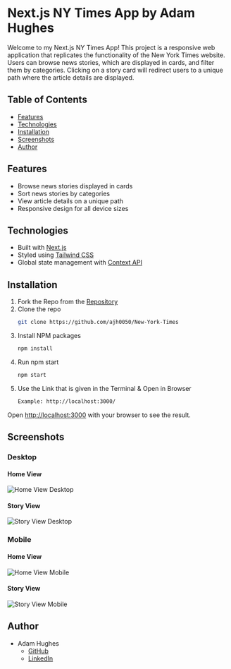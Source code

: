 # Next.js NY Times App by Adam Hughes

Welcome to my Next.js NY Times App! This project is a responsive web application that replicates the functionality of the New York Times website. Users can browse news stories, which are displayed in cards, and filter them by categories. Clicking on a story card will redirect users to a unique path where the article details are displayed.

## Table of Contents

- [Features](#features)
- [Technologies](#technologies)
- [Installation](#installation)
- [Screenshots](#screenshots)
- [Author](#author)

## Features

- Browse news stories displayed in cards
- Sort news stories by categories
- View article details on a unique path
- Responsive design for all device sizes

## Technologies

- Built with [Next.js](https://nextjs.org/)
- Styled using [Tailwind CSS](https://tailwindcss.com/)
- Global state management with [Context API](https://reactjs.org/docs/context.html)


## Installation

1. Fork the Repo from the [Repository](https://github.com/ajh0050/New-York-Times)
2. Clone the repo
   ```sh
   git clone https://github.com/ajh0050/New-York-Times
   ```
3. Install NPM packages
   ```sh
   npm install
   ```
4. Run npm start
   ```sh
   npm start
   ```
5. Use the Link that is given in the Terminal & Open in Browser
   ```sh
   Example: http://localhost:3000/
   ```

Open [http://localhost:3000](http://localhost:3000) with your browser to see the result.

## Screenshots

### Desktop

#### Home View
![Home View Desktop](https://user-images.githubusercontent.com/36003417/233466978-c8d572fa-f087-4233-8c4a-d1c2d5ac53be.png)

#### Story View
![Story View Desktop](https://user-images.githubusercontent.com/36003417/233467081-85dd1832-a66c-4997-ad77-e352d389f411.png)

### Mobile

#### Home View
![Home View Mobile](https://user-images.githubusercontent.com/36003417/233467131-8568c4e2-0444-4aaa-9923-af5d94260e89.png)

#### Story View
![Story View Mobile](https://user-images.githubusercontent.com/36003417/233467208-0818162a-3c4f-474f-949f-2fe9a9da5ce9.png)

## Author

- Adam Hughes
  - <a href="https://github.com/" target="_blank">GitHub</a>
  - <a href="https://www.linkedin.com/in/front-end-adam/" target="_blank">LinkedIn</a>


